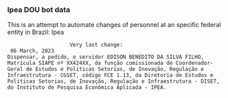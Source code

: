  ### Ipea DOU bot data
 This is an attempt to automate changes of personnel at an specific federal entity in Brazil: Ipea
 
                        Very last change: 
 	 06 March, 2023
	Dispensar, a pedido, o servidor EDISON BENEDITO DA SILVA FILHO, Matrícula SIAPE nº XX424XX, da função comissionada de Coordenador-Geral de Estudos e Politicas Setorias, de Inovação, Regulação e Infraestrutura - CGSET, código FCE 1.13, da Diretoria de Estudos e Politicas Setorias, de Inovação, Regulação e Infraestrutura - DISET, do Instituto de Pesquisa Econômica Aplicada - IPEA.
